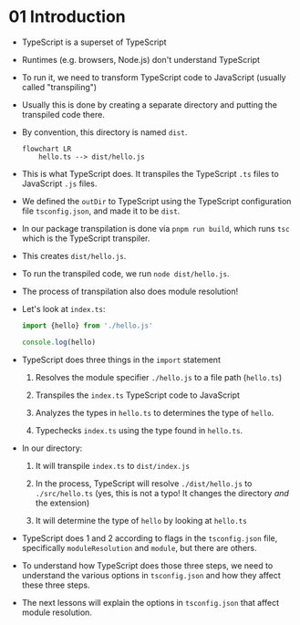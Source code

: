 # 01 Introduction

- TypeScript is a superset of TypeScript

- Runtimes (e.g. browsers, Node.js) don't understand TypeScript

- To run it, we need to transform TypeScript code to JavaScript (usually called "transpiling")

- Usually this is done by creating a separate directory and putting the transpiled code there.

- By convention, this directory is named `dist`.

  ```mermaid
  flowchart LR
      hello.ts --> dist/hello.js
  ```

- This is what TypeScript does. It transpiles the TypeScript `.ts` files to JavaScript `.js` files.

- We defined the `outDir` to TypeScript using the TypeScript configuration file
  `tsconfig.json`, and made it to be `dist`.

- In our package transpilation is done via `pnpm run build`,
  which runs `tsc` which is the TypeScript transpiler.

- This creates `dist/hello.js`.

- To run the transpiled code, we run `node dist/hello.js`.

- The process of transpilation also does module resolution!

- Let's look at `index.ts`:

  ```ts
  import {hello} from './hello.js'

  console.log(hello)
  ```

- TypeScript does three things in the `import` statement

  1. Resolves the module specifier `./hello.js` to a file path (`hello.ts`)

  1. Transpiles the `index.ts` TypeScript code to JavaScript

  1. Analyzes the types in `hello.ts` to determines the type of `hello`.

  1. Typechecks `index.ts` using the type found in `hello.ts`.

- In our directory:

  1. It will transpile `index.ts` to `dist/index.js`

  1. In the process, TypeScript will resolve `./dist/hello.js` to `./src/hello.ts`
     (yes, this is not a typo! It changes the directory _and_ the extension)

  1. It will determine the type of `hello` by looking at `hello.ts`

- TypeScript does 1 and 2 according to flags in the `tsconfig.json` file, specifically `moduleResolution` and `module`,
  but there are others.

- To understand how TypeScript does those three steps, we need to understand the various options in `tsconfig.json`
  and how they affect these three steps.

- The next lessons will explain the options in `tsconfig.json` that affect module resolution.
